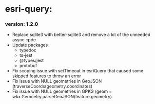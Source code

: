 # esri-query: 

### version: 1.2.0
* Replace sqlite3 with better-sqlite3 and remove a lot of the unneeded async cpde
* Update packages
  * typedoc
  * ts-jest
  * @types/jest
  * protobuf
* Fix scoping issue with setTimeout in esriQuery that caused some skipped features to throw an error
* Fix issue with NULL geometries in GeoJSON (traverseCoords(geometry.coordinates)
* Fix issue with NULL geometries in GPKG (geom = wkx.Geometry.parseGeoJSON(feature.geometry)
